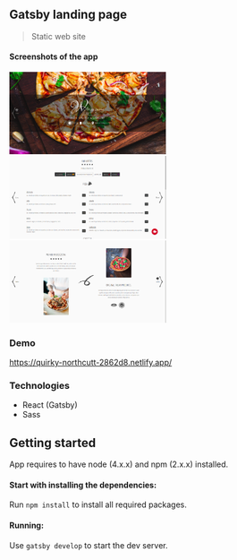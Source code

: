 ## Gatsby landing page

> Static web site

#### Screenshots of the app

<div>
 <p>
<img src="demo-images/img-1.png" width="280px">
<img src="demo-images/img-2.png" width="280px">
<img src="demo-images/img-3.png" width="280px">
  </p>
</div>

### Demo

  https://quirky-northcutt-2862d8.netlify.app/

### Technologies

- React (Gatsby)
- Sass

## Getting started


  App requires to have node (4.x.x) and npm (2.x.x) installed.


#### Start with installing the dependencies:


  Run `npm install` to install all required packages.

#### Running:

  Use `gatsby develop` to start the dev server.




